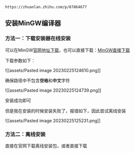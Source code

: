 ```ad-note
https://zhuanlan.zhihu.com/p/87864677
```

## 安装MinGW编译器

### 方法一：下载安装器在线安装

可以在MinGW[官网地址下载](https://sourceforge.net/projects/mingw-w64/files/mingw-w64/mingw-w64-release/)，也可以直接下载：[MinGW直接下载](https://nchc.dl.sourceforge.net/project/mingw-w64/Toolchains%20targetting%20Win32/Personal%20Builds/mingw-builds/installer/mingw-w64-install.exe)

下载参数如下：

![[assets/Pasted image 20230225124610.png]]

确保路径中不包含**空格**和**中文**字符

![[assets/Pasted image 20230225124739.png]]

安装成功即可

但是我在安装的时候安装失败了，报错如下，因此尝试离线安装

![[assets/Pasted image 20230225125231.png]]

### 方法二：离线安装

直接在官网下载离线安装包，或者直接下载